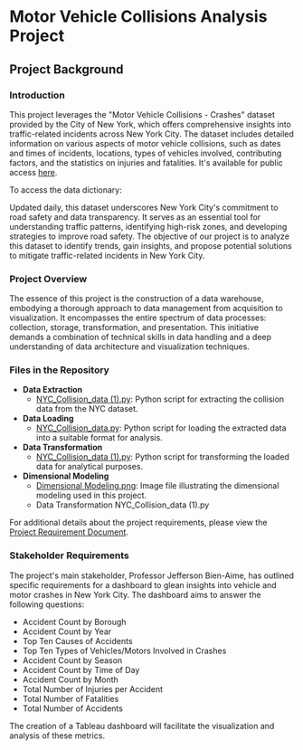 # Motor Vehicle Collisions Analysis Project

## Project Background

### Introduction
This project leverages the "Motor Vehicle Collisions - Crashes" dataset provided by the City of New York, which offers comprehensive insights into traffic-related incidents across New York City. The dataset includes detailed information on various aspects of motor vehicle collisions, such as dates and times of incidents, locations, types of vehicles involved, contributing factors, and the statistics on injuries and fatalities. It's available for public access [here](https://data.cityofnewyork.us/Public-Safety/Motor-Vehicle-Collisions-Crashes/h9gi-nx95).

To access the data dictionary: 

Updated daily, this dataset underscores New York City's commitment to road safety and data transparency. It serves as an essential tool for understanding traffic patterns, identifying high-risk zones, and developing strategies to improve road safety. The objective of our project is to analyze this dataset to identify trends, gain insights, and propose potential solutions to mitigate traffic-related incidents in New York City.

### Project Overview
The essence of this project is the construction of a data warehouse, embodying a thorough approach to data management from acquisition to visualization. It encompasses the entire spectrum of data processes: collection, storage, transformation, and presentation. This initiative demands a combination of technical skills in data handling and a deep understanding of data architecture and visualization techniques.

### Files in the Repository
- **Data Extraction**
  - [NYC_Collision_data (1).py](./NYC_Collision_data%20(1).py): Python script for extracting the collision data from the NYC dataset.
- **Data Loading**
  - [NYC_Collision_data.py](./NYC_Collision_data.py): Python script for loading the extracted data into a suitable format for analysis.
- **Data Transformation**
  - [NYC_Collision_data (1).py](./NYC_Collision_data(1).py): Python script for transforming the loaded data for analytical purposes.
- **Dimensional Modeling**
  - [Dimensional Modeling.png](./Dimensional%20Modeling.png): Image file illustrating the dimensional modeling used in this project.
  - Data Transformation NYC_Collision_data (1).py

For additional details about the project requirements, please view the [Project Requirement Document](https://docs.google.com/document/d/1_kOnDBnnz1eypVWkyvQCl2P9orBKbbJV1yRB0RdKzTI/edit).

### Stakeholder Requirements
The project's main stakeholder, Professor Jefferson Bien-Aime, has outlined specific requirements for a dashboard to glean insights into vehicle and motor crashes in New York City. The dashboard aims to answer the following questions:

- Accident Count by Borough
- Accident Count by Year
- Top Ten Causes of Accidents
- Top Ten Types of Vehicles/Motors Involved in Crashes
- Accident Count by Season
- Accident Count by Time of Day
- Accident Count by Month
- Total Number of Injuries per Accident
- Total Number of Fatalities
- Total Number of Accidents

The creation of a Tableau dashboard will facilitate the visualization and analysis of these metrics.
